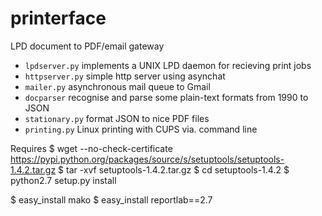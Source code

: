 printerface
===========

LPD document to PDF/email gateway

* `lpdserver.py` implements a UNIX LPD daemon for recieving print jobs
* `httpserver.py` simple http server using asynchat
* `mailer.py` asynchronous mail queue to Gmail
* `docparser` recognise and parse some plain-text formats from 1990 to JSON
* `stationary.py` format JSON to nice PDF files
* `printing.py` Linux printing with CUPS via. command line

Requires
$ wget --no-check-certificate https://pypi.python.org/packages/source/s/setuptools/setuptools-1.4.2.tar.gz
$ tar -xvf setuptools-1.4.2.tar.gz
$ cd setuptools-1.4.2
$ python2.7 setup.py install

$ easy_install mako
$ easy_install reportlab==2.7

